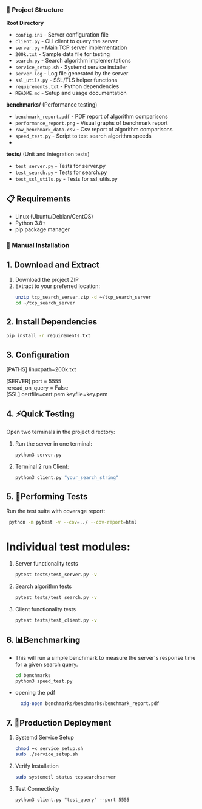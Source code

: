 ### 📂 Project Structure

**Root Directory**
- `config.ini` - Server configuration file
- `client.py` - CLI client to query the server
- `server.py` - Main TCP server implementation 
- `200k.txt` - Sample data file for testing
- `search.py` - Search algorithm implementations
- `service_setup.sh` - Systemd service installer
- `server.log` - Log file generated by the server
- `ssl_utils.py` - SSL/TLS helper functions
- `requirements.txt` - Python dependencies
- `README.md` - Setup and usage documentation

**benchmarks/** (Performance testing)
- `benchmark_report.pdf` - PDF report of algorithm comparisons
- `performance_report.png` - Visual graphs of benchmark report
- `raw_benchmark_data.csv` - Csv report of algorithm comparisons
- `speed_test.py` - Script to test search algorithm speeds
- 

**tests/** (Unit and integration tests)
- `test_server.py` - Tests for server.py
- `test_search.py` - Tests for search.py 
- `test_ssl_utils.py` - Tests for ssl_utils.py



## 📋 Requirements
- Linux (Ubuntu/Debian/CentOS)
- Python 3.8+
- pip package manager

### 🚀 Manual Installation

## 1. Download and Extract
1. Download the project ZIP 
2. Extract to your preferred location:
   ```bash
   unzip tcp_search_server.zip -d ~/tcp_search_server
   cd ~/tcp_search_server
   ```

## 2. Install Dependencies
  ```bash
  pip install -r requirements.txt
  ```

## 3. Configuration
[PATHS]
linuxpath=200k.txt  

[SERVER]
port = 5555                
reread_on_query = False    
[SSL]
certfile=cert.pem
keyfile=key.pem

## 4. ⚡Quick Testing
Open two terminals in the project directory:

1. Run the server in one terminal:
   ```bash
   python3 server.py
   ```

2. Terminal 2 run Client:
    ```bash
    python3 client.py "your_search_string"
    ```

## 5. 🧪Performing Tests
Run the test suite with coverage report:
  ```bash
   python -m pytest -v --cov=../ --cov-report=html
   ```

  # Individual test modules:
   1. Server functionality tests
      ```bash
      pytest tests/test_server.py -v
      ```
   2. Search algorithm tests 
      ```bash
      pytest tests/test_search.py -v
      ```
   3. Client functionality tests
      ```bash
      pytest tests/test_client.py -v
      ```

## 6. 📊Benchmarking
- This will run a simple benchmark to measure the server's response time for a given search query.
  ```bash
  cd benchmarks
  python3 speed_test.py
  ```
- opening the pdf
  ```bash
    xdg-open benchmarks/benchmarks/benchmark_report.pdf
  ```

## 7. 🔧Production Deployment
  1. Systemd Service Setup
      ```bash
      chmod +x service_setup.sh  
      sudo ./service_setup.sh
      ```
  2. Verify Installation
      ``` bash
      sudo systemctl status tcpsearchserver
      ```
  3. Test Connectivity
      ```
      python3 client.py "test_query" --port 5555
      ```
